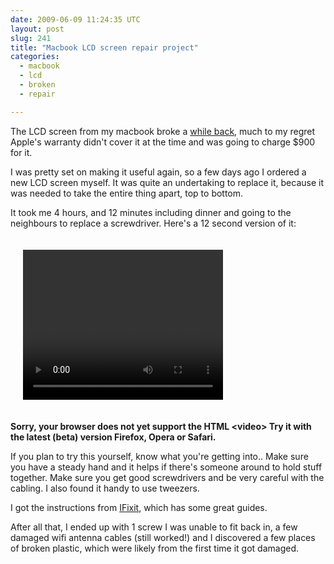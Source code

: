 ```yaml
---
date: 2009-06-09 11:24:35 UTC
layout: post
slug: 241
title: "Macbook LCD screen repair project"
categories:
  - macbook
  - lcd
  - broken
  - repair

---
```

<p>The LCD screen from my macbook broke a <a href="http://www.rooftopsolutions.nl/article/192">while back</a>, much to my regret Apple's warranty didn't cover it at the time and was going to charge $900 for it.</p>

<p>I was pretty set on making it useful again, so a few days ago I ordered a new LCD screen myself. It was quite an undertaking to replace it, because it was needed to take the entire thing apart, top to bottom.</p>

<p>It took me 4 hours, and 12 minutes including dinner and going to the neighbours to replace a screwdriver. Here's a 12 second version of it:</p>

<p style="padding: 20px">
<video style="width: 320px; height: 240px" autobuffer="true" controls="true">

  <source src="http://rstorage.filemobile.com/storage/1200455/297" type="video/ogg codecs=&quot;theora, vorbis&quot;"/>
  <source src="http://rstorage.filemobile.com/storage/1200455/190" type="video/mp4" />

  <b>Sorry, your browser does not yet support the HTML &lt;video&gt; Try it with the latest (beta) version Firefox, Opera or Safari.</b>

</video>
</p>

<p>If you plan to try this yourself, know what you're getting into.. Make sure you have a steady hand and it helps if there's someone around to hold stuff together. Make sure you get good screwdrivers and be very careful with the cabling. I also found it handy to use tweezers.</p>

<p>I got the instructions from <a href="http://www.ifixit.com/Guide/">IFixit</a>, which has some great guides.</p>

<p>After all that, I ended up with 1 screw I was unable to fit back in, a few damaged wifi antenna cables (still worked!) and I discovered a few places of broken plastic, which were likely from the first time it got damaged.</p>